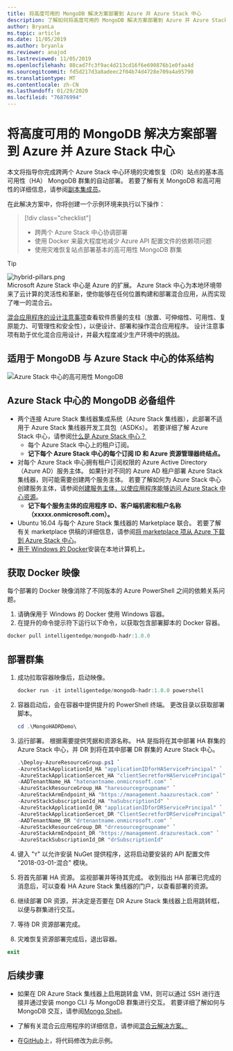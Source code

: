 ```yaml
---
title: 将高度可用的 MongoDB 解决方案部署到 Azure 并 Azure Stack 中心
description: 了解如何将高度可用的 MongoDB 解决方案部署到 Azure 并 Azure Stack 中心
author: BryanLa
ms.topic: article
ms.date: 11/05/2019
ms.author: bryanla
ms.reviewer: anajod
ms.lastreviewed: 11/05/2019
ms.openlocfilehash: 88cad7fc3f9ac4d213cd16f6e690876b1e0faa4d
ms.sourcegitcommit: fd5d217d3a8adeec2f04b74d4728e709a4a95790
ms.translationtype: MT
ms.contentlocale: zh-CN
ms.lasthandoff: 01/29/2020
ms.locfileid: "76876994"
---
```

# <a name="deploy-a-highly-available-mongodb-solution-to-azure-and-azure-stack-hub"></a>将高度可用的 MongoDB 解决方案部署到 Azure 并 Azure Stack 中心

本文将指导你完成跨两个 Azure Stack 中心环境的灾难恢复（DR）站点的基本高可用性（HA） MongoDB 群集的自动部署。 若要了解有关 MongoDB 和高可用性的详细信息，请参阅[副本集成员](https://docs.mongodb.com/manual/core/replica-set-members/)。

在此解决方案中，你将创建一个示例环境来执行以下操作：

> [!div class="checklist"]
> - 跨两个 Azure Stack 中心协调部署
> - 使用 Docker 来最大程度地减少 Azure API 配置文件的依赖项问题
> - 使用灾难恢复站点部署基本的高可用性 MongoDB 群集


> [!Tip]  
> ![hybrid-pillars.png](./media/solution-deployment-guide-cross-cloud-scaling/hybrid-pillars.png)  
> Microsoft Azure Stack 中心是 Azure 的扩展。 Azure Stack 中心为本地环境带来了云计算的灵活性和革新，使你能够在任何位置构建和部署混合应用，从而实现了唯一的混合云。  
> 
> [混合应用程序的设计注意事项](overview-app-design-considerations.md)查看软件质量的支柱（放置、可伸缩性、可用性、复原能力、可管理性和安全性），以便设计、部署和操作混合应用程序。 设计注意事项有助于优化混合应用设计，并最大程度减少生产环境中的挑战。



## <a name="architecture-for-mongodb-with-azure-stack-hub"></a>适用于 MongoDB 与 Azure Stack 中心的体系结构

![Azure Stack 中心的高可用性 MongoDB](media/solution-deployment-guide-mongodb-ha/image1.png)

## <a name="prerequisites-for-mongodb-with-azure-stack-hub"></a>Azure Stack 中心的 MongoDB 必备组件

  - 两个连接 Azure Stack 集线器集成系统（Azure Stack 集线器），此部署不适用于 Azure Stack 集线器开发工具包（ASDKs）。 若要详细了解 Azure Stack 中心，请参阅[什么是 Azure Stack 中心？](https://azure.microsoft.com/overview/azure-stack/)
      - 每个 Azure Stack 中心上的租户订阅。    
      - **记下每个 Azure Stack 中心的每个订阅 ID 和 Azure 资源管理器终结点。**
  - 对每个 Azure Stack 中心拥有租户订阅权限的 Azure Active Directory （Azure AD）服务主体。 如果针对不同的 Azure AD 租户部署 Azure Stack 集线器，则可能需要创建两个服务主体。 若要了解如何为 Azure Stack 中心创建服务主体，请参阅[创建服务主体，以使应用程序能够访问 Azure Stack 中心资源](https://docs.microsoft.com/azure-stack/user/azure-stack-create-service-principals)。    
      - **记下每个服务主体的应用程序 ID、客户端机密和租户名称（xxxxx.onmicrosoft.com）。**
  - Ubuntu 16.04 与每个 Azure Stack 集线器的 Marketplace 联合。 若要了解有关 marketplace 供稿的详细信息，请参阅[将 marketplace 项从 Azure 下载到 Azure Stack 中心](https://docs.microsoft.com/azure-stack/operator/azure-stack-download-azure-marketplace-item)。
  - [用于 Windows 的 Docker](https://docs.docker.com/docker-for-windows/)安装在本地计算机上。

## <a name="get-the-docker-image"></a>获取 Docker 映像

每个部署的 Docker 映像消除了不同版本的 Azure PowerShell 之间的依赖关系问题。
1.  请确保用于 Windows 的 Docker 使用 Windows 容器。
2.  在提升的命令提示符下运行以下命令，以获取包含部署脚本的 Docker 容器。
```powershell  
docker pull intelligentedge/mongodb-hadr:1.0.0
```

## <a name="deploy-the-clusters"></a>部署群集

1.  成功拉取容器映像后，启动映像。

    ```powershell  
    docker run -it intelligentedge/mongodb-hadr:1.0.0 powershell
    ```

2.  容器启动后，会在容器中提供提升的 PowerShell 终端。 更改目录以获取部署脚本。

    ```powershell  
    cd .\MongoHADRDemo\
    ```

3.  运行部署。 根据需要提供凭据和资源名称。 HA 是指将在其中部署 HA 群集的 Azure Stack 中心，并 DR 到将在其中部署 DR 群集的 Azure Stack 中心。

    ```powershell
    .\Deploy-AzureResourceGroup.ps1 `
    -AzureStackApplicationId_HA "applicationIDforHAServicePrincipal" `
    -AzureStackApplicationSercet_HA "clientSecretforHAServicePrincipal" `
    -AADTenantName_HA "hatenantname.onmicrosoft.com" `
    -AzureStackResourceGroup_HA "haresourcegroupname" `
    -AzureStackArmEndpoint_HA "https://management.haazurestack.com" `
    -AzureStackSubscriptionId_HA "haSubscriptionId" `
    -AzureStackApplicationId_DR "applicationIDforDRServicePrincipal" `
    -AzureStackApplicationSercet_DR "ClientSecretforDRServicePrincipal" `
    -AADTenantName_DR "drtenantname.onmicrosoft.com" `
    -AzureStackResourceGroup_DR "drresourcegroupname" `
    -AzureStackArmEndpoint_DR "https://management.drazurestack.com" `
    -AzureStackSubscriptionId_DR "drSubscriptionId"
    ```

4.  键入 "`Y`" 以允许安装 NuGet 提供程序，这将启动要安装的 API 配置文件 "2018-03-01-混合" 模块。

5.  将首先部署 HA 资源。 监视部署并等待其完成。 收到指出 HA 部署已完成的消息后，可以查看 HA Azure Stack 集线器的门户，以查看部署的资源。 

6.  继续部署 DR 资源，并决定是否要在 DR Azure Stack 集线器上启用跳转框，以便与群集进行交互。

7.  等待 DR 资源部署完成。

8.  灾难恢复资源部署完成后，退出容器。

  ```powershell
  exit
  ```

## <a name="next-steps"></a>后续步骤

  - 如果在 DR Azure Stack 集线器上启用跳转盒 VM，则可以通过 SSH 进行连接并通过安装 mongo CLI 与 MongoDB 群集进行交互。 若要详细了解如何与 MongoDB 交互，请参阅[Mongo Shell](https://docs.mongodb.com/manual/mongo/)。

  - 了解有关混合云应用程序的详细信息，请参阅[混合云解决方案。](https://aka.ms/azsdevtutorials)

  - 在[GitHub](https://github.com/Azure-Samples/azure-intelligent-edge-patterns)上，将代码修改为此示例。

